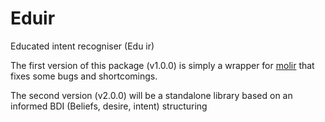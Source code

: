 # Eduir
Educated intent recogniser (Edu ir)

The first version of this package (v1.0.0) is simply a wrapper for [molir](https://www.npmjs.com/package/molir) that fixes some bugs and shortcomings.

The second version (v2.0.0) will be a standalone library based on an informed BDI (Beliefs, desire, intent) structuring
